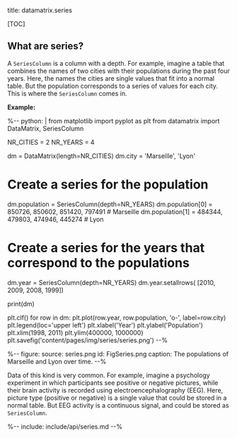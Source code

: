 title: datamatrix.series

[TOC]

## What are series?

A `SeriesColumn` is a column with a depth. For example, imagine a table that combines the names of two cities with their populations during the past four years. Here, the names the cities are single values that fit into a normal table. But the population corresponds to a series of values for each city. This is where the `SeriesColumn` comes in.

__Example:__

%--
python: |
 from matplotlib import pyplot as plt
 from datamatrix import DataMatrix, SeriesColumn
 
 NR_CITIES = 2
 NR_YEARS = 4
 
 dm = DataMatrix(length=NR_CITIES)
 dm.city = 'Marseille', 'Lyon'
 # Create a series for the population
 dm.population = SeriesColumn(depth=NR_YEARS)
 dm.population[0] = 850726, 850602, 851420, 797491 # Marseille
 dm.population[1] = 484344, 479803, 474946, 445274 # Lyon
 # Create a series for the years that correspond to the populations
 dm.year = SeriesColumn(depth=NR_YEARS)
 dm.year.setallrows( [2010, 2009, 2008, 1999])
 
 print(dm)

 plt.clf()
 for row in dm:
     plt.plot(row.year, row.population, 'o-', label=row.city)
 plt.legend(loc='upper left')
 plt.xlabel('Year')
 plt.ylabel('Population')
 plt.xlim(1998, 2011)
 plt.ylim(400000, 1000000)
 plt.savefig('content/pages/img/series/series.png')
--%

%--
figure:
 source: series.png
 id: FigSeries.png
 caption: The populations of Marseille and Lyon over time.
--%

Data of this kind is very common. For example, imagine a psychology experiment in which participants see positive or negative pictures, while their brain activity is recorded using electroencephalography (EEG). Here, picture type (positive or negative) is a single value that could be stored in a normal table. But EEG activity is a continuous signal, and could be stored as `SeriesColumn`.

%-- include: include/api/series.md --%
